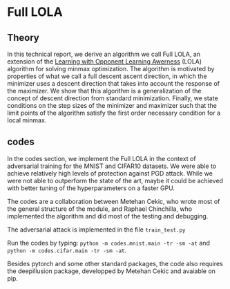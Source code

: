 # Full LOLA

## Theory
In this technical report, we derive an algorithm we call Full LOLA, an extension of the [Learning with Opponent Learning Awerness](https://arxiv.org/abs/1709.04326) (LOLA) algorithm for solving minmax optimization. The algorithm is motivated by properties of what we call a full descent ascent direction, in which the minimizer uses a descent direction that takes into account the response of the maximizer. We show that this algorithm is a generalization of the concept of descent direction from standard minimization. Finally, we state conditions on the step sizes of the minimizer and maximizer such that the limit points of the algorithm satisfy the first order necessary condition for a local minmax.

## codes
In the codes section, we implement the Full LOLA in the context of adversarial training for the MNIST and CIFAR10 datasets. We were able to achieve relatively high levels of protection against PGD attack. While we were not able to outperform the state of the art, maybe it could be achieved with better tuning of the hyperparameters on a faster GPU.

The codes are a collaboration between Metehan Cekic, who wrote most of the general structure of the module, and Raphael Chinchilla, who implemented the algorithm and did most of the testing and debugging.

The adversarial attack is implemented in the file `train_test.py`

Run the codes by typing: `python -m codes.mnist.main -tr -sm -at` and `python -m codes.cifar.main -tr -sm -at`.

Besides pytorch and some other standard packages, the code also requires the deepillusion package, developped by Metehan Cekic and avaiable on pip.
